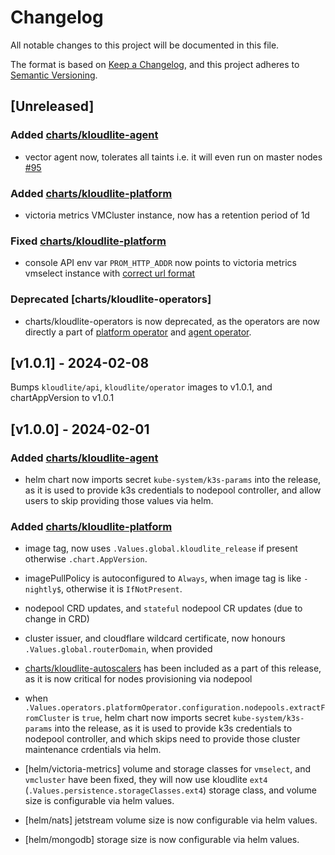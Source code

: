 # Changelog

All notable changes to this project will be documented in this file.

The format is based on [Keep a Changelog](https://keepachangelog.com/en/1.0.0/),
and this project adheres to [Semantic Versioning](https://semver.org/spec/v2.0.0.html).

## [Unreleased]

### Added [charts/kloudlite-agent]

- vector agent now, tolerates all taints i.e. it will even run on master nodes [#95](https://github.com/kloudlite/helm-charts/issues/95)

### Added [charts/kloudlite-platform]

- victoria metrics VMCluster instance, now has a retention period of 1d

### Fixed [charts/kloudlite-platform]

- console API env var `PROM_HTTP_ADDR` now points to victoria metrics vmselect instance with [correct url format](https://docs.victoriametrics.com/cluster-victoriametrics/#url-format)

### Deprecated [charts/kloudlite-operators]

- charts/kloudlite-operators is now deprecated, as the operators are now directly a part of [platform operator](./charts/kloudlite-platform) and [agent operator](./charts/kloudlite-agent).

## [v1.0.1] - 2024-02-08

Bumps `kloudlite/api`, `kloudlite/operator` images to v1.0.1, and chartAppVersion to v1.0.1

## [v1.0.0] - 2024-02-01

### Added [charts/kloudlite-agent]
- helm chart now imports secret `kube-system/k3s-params` into the release, as it is used to provide k3s credentials to nodepool controller, and allow users to skip providing those values via helm.

### Added [charts/kloudlite-platform]

- image tag, now uses `.Values.global.kloudlite_release` if present otherwise `.chart.AppVersion`.
- imagePullPolicy is autoconfigured to `Always`, when image tag is like `-nightly$`, otherwise it is `IfNotPresent`.

- nodepool CRD updates, and `stateful` nodepool CR updates (due to change in CRD)
- cluster issuer, and cloudflare wildcard certificate, now honours `.Values.global.routerDomain`, when provided
- [charts/kloudlite-autoscalers] has been included as a part of this release, as it is now critical for nodes provisioning via nodepool
- when `.Values.operators.platformOperator.configuration.nodepools.extractFromCluster` is `true`, helm chart now imports secret `kube-system/k3s-params` into the release, as it is used to provide k3s credentials to nodepool controller, and which skips need to provide those cluster maintenance crdentials via helm.
- [helm/victoria-metrics] volume and storage classes for `vmselect`, and `vmcluster` have been fixed, they will now use kloudlite `ext4` (`.Values.persistence.storageClasses.ext4`) storage class, and volume size is configurable via helm values.
- [helm/nats] jetstream volume size is now configurable via helm values.
- [helm/mongodb] storage size is now configurable via helm values.

[charts/kloudlite-agent]: ./charts/kloudlite-agent
[charts/kloudlite-platform]: ./charts/kloudlite-platform
[charts/kloudlite-autoscalers]: ./charts/kloudlite-autoscalers
[crds]: ./crds
